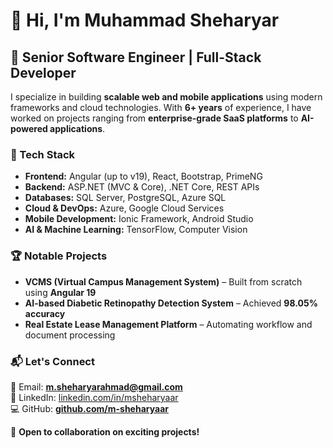 # 👋 Hi, I'm Muhammad Sheharyar  

## 🚀 Senior Software Engineer | Full-Stack Developer

I specialize in building **scalable web and mobile applications** using modern frameworks and cloud technologies. With **6+ years** of experience, I have worked on projects ranging from **enterprise-grade SaaS platforms** to **AI-powered applications**.  

### 🔧 Tech Stack  
- **Frontend:** Angular (up to v19), React, Bootstrap, PrimeNG  
- **Backend:** ASP.NET (MVC & Core), .NET Core, REST APIs  
- **Databases:** SQL Server, PostgreSQL, Azure SQL  
- **Cloud & DevOps:** Azure, Google Cloud Services  
- **Mobile Development:** Ionic Framework, Android Studio  
- **AI & Machine Learning:** TensorFlow, Computer Vision  

### 🏆 Notable Projects  
- **VCMS (Virtual Campus Management System)** – Built from scratch using **Angular 19**  
- **AI-based Diabetic Retinopathy Detection System** – Achieved **98.05% accuracy**  
- **Real Estate Lease Management Platform** – Automating workflow and document processing  

### 📬 Let's Connect  
📧 Email: **m.sheharyarahmad@gmail.com**  
🔗 LinkedIn: [linkedin.com/in/msheharyaar](https://linkedin.com/in/msheharyaar)  
💻 GitHub: **[github.com/m-sheharyaar](https://github.com/m-sheharyaar)**  

🚀 **Open to collaboration on exciting projects!**  
